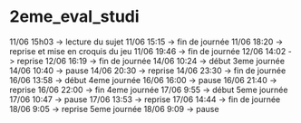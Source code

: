 # 2eme_eval_studi

11/06 15h03 -> lecture du sujet
11/06 15:15 -> fin de journée
11/06 18:20 -> reprise et mise en croquis du jeu
11/06 19:46 -> fin de journée
12/06 14:02 -> reprise
12/06 16:19 -> fin de journée
14/06 10:24 -> début 3eme journée
14/06 10:40 -> pause
14/06 20:30 -> reprise
14/06 23:30 -> fin de journée
16/06 13:58 -> début 4eme journée
16/06 16:00 -> pause
16/06 21:40 -> reprise
16/06 22:00 -> fin 4eme journée
17/06 9:55 -> début 5eme journée
17/06 10:47 -> pause
17/06 13:53 -> reprise
17/06 14:44 -> fin de journée
18/06 9:05 -> reprise 5eme journée
18/06 9:09 -> pause
